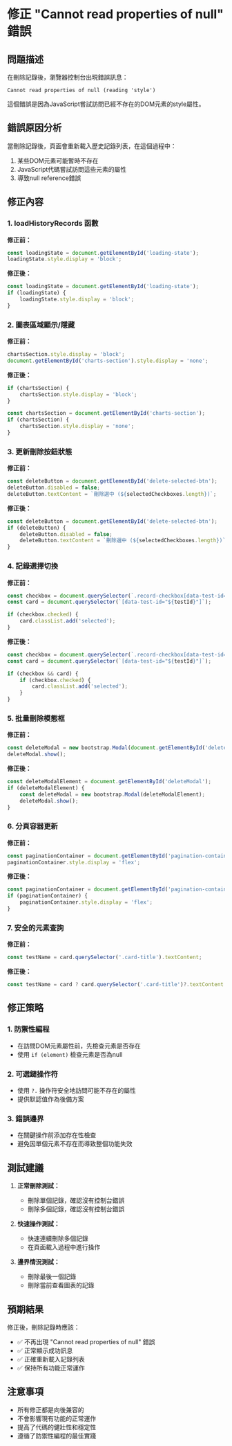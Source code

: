 # 修正 "Cannot read properties of null" 錯誤

## 問題描述
在刪除記錄後，瀏覽器控制台出現錯誤訊息：
```
Cannot read properties of null (reading 'style')
```

這個錯誤是因為JavaScript嘗試訪問已經不存在的DOM元素的style屬性。

## 錯誤原因分析

當刪除記錄後，頁面會重新載入歷史記錄列表，在這個過程中：
1. 某些DOM元素可能暫時不存在
2. JavaScript代碼嘗試訪問這些元素的屬性
3. 導致null reference錯誤

## 修正內容

### 1. loadHistoryRecords 函數
**修正前：**
```javascript
const loadingState = document.getElementById('loading-state');
loadingState.style.display = 'block';
```

**修正後：**
```javascript
const loadingState = document.getElementById('loading-state');
if (loadingState) {
    loadingState.style.display = 'block';
}
```

### 2. 圖表區域顯示/隱藏
**修正前：**
```javascript
chartsSection.style.display = 'block';
document.getElementById('charts-section').style.display = 'none';
```

**修正後：**
```javascript
if (chartsSection) {
    chartsSection.style.display = 'block';
}

const chartsSection = document.getElementById('charts-section');
if (chartsSection) {
    chartsSection.style.display = 'none';
}
```

### 3. 更新刪除按鈕狀態
**修正前：**
```javascript
const deleteButton = document.getElementById('delete-selected-btn');
deleteButton.disabled = false;
deleteButton.textContent = `刪除選中 (${selectedCheckboxes.length})`;
```

**修正後：**
```javascript
const deleteButton = document.getElementById('delete-selected-btn');
if (deleteButton) {
    deleteButton.disabled = false;
    deleteButton.textContent = `刪除選中 (${selectedCheckboxes.length})`;
}
```

### 4. 記錄選擇切換
**修正前：**
```javascript
const checkbox = document.querySelector(`.record-checkbox[data-test-id="${testId}"]`);
const card = document.querySelector(`[data-test-id="${testId}"]`);

if (checkbox.checked) {
    card.classList.add('selected');
}
```

**修正後：**
```javascript
const checkbox = document.querySelector(`.record-checkbox[data-test-id="${testId}"]`);
const card = document.querySelector(`[data-test-id="${testId}"]`);

if (checkbox && card) {
    if (checkbox.checked) {
        card.classList.add('selected');
    }
}
```

### 5. 批量刪除模態框
**修正前：**
```javascript
const deleteModal = new bootstrap.Modal(document.getElementById('deleteModal'));
deleteModal.show();
```

**修正後：**
```javascript
const deleteModalElement = document.getElementById('deleteModal');
if (deleteModalElement) {
    const deleteModal = new bootstrap.Modal(deleteModalElement);
    deleteModal.show();
}
```

### 6. 分頁容器更新
**修正前：**
```javascript
const paginationContainer = document.getElementById('pagination-container');
paginationContainer.style.display = 'flex';
```

**修正後：**
```javascript
const paginationContainer = document.getElementById('pagination-container');
if (paginationContainer) {
    paginationContainer.style.display = 'flex';
}
```

### 7. 安全的元素查詢
**修正前：**
```javascript
const testName = card.querySelector('.card-title').textContent;
```

**修正後：**
```javascript
const testName = card ? card.querySelector('.card-title')?.textContent || '未知記錄' : '未知記錄';
```

## 修正策略

### 1. 防禦性編程
- 在訪問DOM元素屬性前，先檢查元素是否存在
- 使用 `if (element)` 檢查元素是否為null

### 2. 可選鏈操作符
- 使用 `?.` 操作符安全地訪問可能不存在的屬性
- 提供默認值作為後備方案

### 3. 錯誤邊界
- 在關鍵操作前添加存在性檢查
- 避免因單個元素不存在而導致整個功能失效

## 測試建議

1. **正常刪除測試：**
   - 刪除單個記錄，確認沒有控制台錯誤
   - 刪除多個記錄，確認沒有控制台錯誤

2. **快速操作測試：**
   - 快速連續刪除多個記錄
   - 在頁面載入過程中進行操作

3. **邊界情況測試：**
   - 刪除最後一個記錄
   - 刪除當前查看圖表的記錄

## 預期結果

修正後，刪除記錄時應該：
- ✅ 不再出現 "Cannot read properties of null" 錯誤
- ✅ 正常顯示成功訊息
- ✅ 正確重新載入記錄列表
- ✅ 保持所有功能正常運作

## 注意事項

- 所有修正都是向後兼容的
- 不會影響現有功能的正常運作
- 提高了代碼的健壯性和穩定性
- 遵循了防禦性編程的最佳實踐
